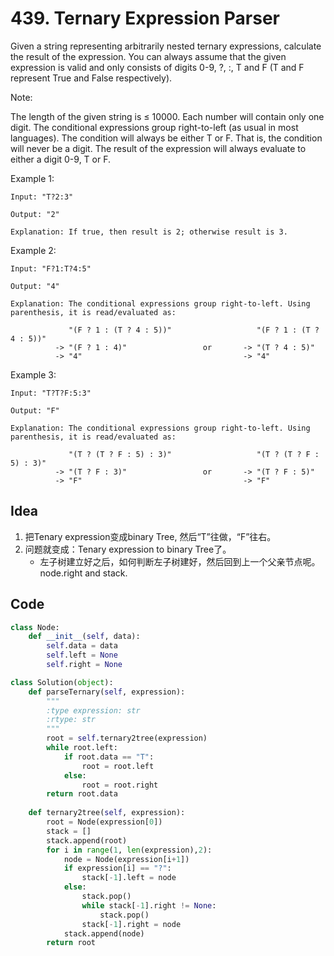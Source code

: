 # 439. Ternary Expression Parser


Given a string representing arbitrarily nested ternary expressions, calculate the result of the expression. You can always assume that the given expression is valid and only consists of digits 0-9, ?, :, T and F (T and F represent True and False respectively).

Note:

The length of the given string is ≤ 10000.
Each number will contain only one digit.
The conditional expressions group right-to-left (as usual in most languages).
The condition will always be either T or F. That is, the condition will never be a digit.
The result of the expression will always evaluate to either a digit 0-9, T or F.

Example 1:

```
Input: "T?2:3"

Output: "2"

Explanation: If true, then result is 2; otherwise result is 3.
```

Example 2:

```
Input: "F?1:T?4:5"

Output: "4"

Explanation: The conditional expressions group right-to-left. Using parenthesis, it is read/evaluated as:

             "(F ? 1 : (T ? 4 : 5))"                   "(F ? 1 : (T ? 4 : 5))"
          -> "(F ? 1 : 4)"                 or       -> "(T ? 4 : 5)"
          -> "4"                                    -> "4"
```
  
Example 3:

```
Input: "T?T?F:5:3"

Output: "F"

Explanation: The conditional expressions group right-to-left. Using parenthesis, it is read/evaluated as:

             "(T ? (T ? F : 5) : 3)"                   "(T ? (T ? F : 5) : 3)"
          -> "(T ? F : 3)"                 or       -> "(T ? F : 5)"
          -> "F"                                    -> "F"

```  

## Idea

1. 把Tenary expression变成binary Tree, 然后“T”往做，“F”往右。
2. 问题就变成：Tenary expression to binary Tree了。
	- 左子树建立好之后，如何判断左子树建好，然后回到上一个父亲节点呢。node.right and stack.  

## Code 
  

```python
class Node:
    def __init__(self, data):
        self.data = data
        self.left = None 
        self.right = None 

class Solution(object):
    def parseTernary(self, expression):
        """
        :type expression: str
        :rtype: str
        """
        root = self.ternary2tree(expression)
        while root.left:
            if root.data == "T":
                root = root.left 
            else:
                root = root.right         
        return root.data 
        
    def ternary2tree(self, expression):
        root = Node(expression[0])
        stack = []
        stack.append(root)
        for i in range(1, len(expression),2):
            node = Node(expression[i+1])
            if expression[i] == "?":
                stack[-1].left = node
            else: 
                stack.pop()
                while stack[-1].right != None:
                    stack.pop()
                stack[-1].right = node
            stack.append(node)
        return root
```  